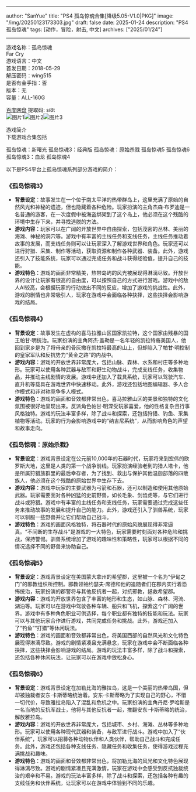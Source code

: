 
---
author: "SanYue"
title: "PS4 孤岛惊魂合集[降级5.05-V1.0|PKG]"
image: "/img/20250123173303.jpg"
draft: false
date: 2025-01-24
description: "PS4 孤岛惊魂"
tags: [动作，冒险，射击, 中文]
archives: ["2025/01/24"]

---

游戏名称：孤岛惊魂   
Far Cry    
游戏语言：中文  
首发日期：2018-05-29  
解压密码：wing515  
是否有金手指：否  
版本：无   
容量：ALL-160G

[百度网盘](https://pan.baidu.com/s/1t0exC7-k109OJPW68AGG3A) 提取码: si8t  
![图片1](/img/6a8bf3.jpg)![图片2](/img/f4192a.jpg)![图片3](/img/6b7852.jpg)  

游戏简介  
下载游戏合集包括

孤岛惊魂：新曙光
孤岛惊魂3：经典版
孤岛惊魂：原始杀戮
孤岛惊魂5
孤岛惊魂6
孤岛惊魂3：血龙
孤岛惊魂4

以下是PS4平台上孤岛惊魂系列部分游戏的简介：

### 《孤岛惊魂3》
- **背景设定**：故事发生在一个位于南太平洋的热带群岛上，这里充满了原始的自然风光和神秘的遗迹，但也隐藏着各种危险。玩家扮演的主角杰森·布罗迪是一名普通的游客，在一次度假中被海盗绑架到了这个岛上，他必须在这个残酷的环境中生存下来，并寻找逃脱的方法。
- **游戏内容**：玩家可以在广阔的开放世界中自由探索，包括茂密的丛林、美丽的海滩、神秘的洞穴等。游戏中有丰富的主线任务和支线任务，主线任务推动着故事的发展，而支线任务则可以让玩家深入了解游戏世界和角色。玩家还可以进行狩猎、采集、制作等活动，获取资源和制作各种武器、装备。此外，游戏还引入了技能系统，玩家可以通过完成任务和战斗获得经验值，提升自己的技能。
- **游戏特色**：游戏的画面非常精美，热带岛屿的风光被展现得淋漓尽致。开放世界的设计让玩家有很高的自由度，可以按照自己的方式进行游戏。游戏中的敌人AI较高，会根据玩家的行动做出不同的反应，增加了游戏的挑战性。此外，游戏的剧情也非常吸引人，玩家在游戏中会面临各种抉择，这些抉择会影响游戏的结局。

### 《孤岛惊魂4》
- **背景设定**：故事发生在虚构的喜马拉雅山区国家凯拉特，这个国家由残暴的国王帕甘·明统治。玩家扮演的主角阿杰·盖勒是一名年轻的凯拉特裔美国人，他回到家乡是为了将母亲的骨灰撒在凯拉特最高的山上，但却陷入了帕甘·明控制的皇家军队和反抗势力“黄金之路”的内战中。
- **游戏内容**：游戏的开放世界非常庞大，包括山脉、森林、水系和村庄等多种地形。玩家可以使用各种武器与敌军和野生动物战斗，完成支线任务，收集物品，并推动主线剧情的发展。游戏中还加入了载具系统，玩家可以驾驶汽车、直升机等载具在游戏世界中快速移动。此外，游戏还包括地图编辑器、多人合作模式和非对称竞争多人模式。
- **游戏特色**：游戏的画面和音效都非常出色，喜马拉雅山区的美景和独特的文化氛围被很好地呈现出来。反派角色帕甘·明深受玩家喜爱，他的性格复杂且行事风格独特。游戏的玩法丰富多样，除了战斗和探索，还包括狩猎、钓鱼、采集植物等活动。玩家的行为会影响游戏中的“纳吉尼系统”，从而影响角色的声望和故事走向。

### 《孤岛惊魂：原始杀戮》
- **背景设定**：游戏背景设定在公元前10,000年的石器时代，玩家将来到宏伟的欧罗斯大地，这里是人类的第一个战争前线。玩家扮演经验老到的猎人塔卡，他是所属狩猎族群里的最后幸存者，为了找到、救出与保护其他温迦部落的四散族人，他必须在这个残酷的原始世界中生存下去。
- **游戏内容**：游戏中玩家的主要武器为弓箭和石器，还可以制造和使用其他原始武器。玩家需要面对各种凶猛的史前野兽，如长毛象、剑齿虎等，与它们进行战斗或狩猎。游戏中有丰富的主线任务和支线任务，玩家需要通过完成这些任务来推动故事的发展和提升自己的能力。此外，游戏还引入了驯兽系统，玩家可以驯服一些野兽并让它们帮助自己战斗。
- **游戏特色**：游戏的画面风格独特，将石器时代的原始风貌展现得非常逼真。“不间断的生存战斗”是游戏的一大特色，玩家需要时刻面对各种危险和挑战，保持警惕。驯兽系统增加了游戏的趣味性和策略性，玩家可以根据不同的情况选择不同的野兽来协助自己。

### 《孤岛惊魂5》
- **背景设定**：游戏背景设定在美国蒙大拿州的希望郡，这里被一个名为“伊甸之门”的邪教组织所控制。邪教领袖约瑟夫·席德和他的追随者们在郡内实行着恐怖统治，玩家扮演的郡警将与其他反抗者一起，对抗邪教，拯救希望郡。
- **游戏内容**：游戏的开放世界包含了丰富的地形和生态，如山脉、森林、河流、湖泊等。玩家可以在游戏中驾驶各种车辆、船只和飞机，探索这个广阔的世界。游戏中有多种角色职业可供选择，每个职业都有独特的技能和玩法。玩家可以与其他玩家合作进行游戏，共同完成任务和挑战。此外，游戏还加入了“钓鱼”“打猎”等休闲玩法。
- **游戏特色**：游戏的画面和音效都非常出色，将美国西部的自然风光和文化特色展现得淋漓尽致。游戏的剧情紧凑且充满悬念，玩家在游戏中会不断面临各种抉择，这些抉择会影响游戏的结局。游戏的玩法丰富多样，除了战斗和探索，还包括各种休闲玩法，让玩家可以在游戏中放松身心。

### 《孤岛惊魂6》
- **背景设定**：游戏背景设定在加勒比海的雅拉岛，这是一个美丽的热带岛国，但却被独裁者安东·卡斯蒂略统治着。安东·卡斯蒂略为了实现自己的野心，不惜一切代价，导致雅拉岛陷入了混乱和危机之中。玩家扮演的主角丹尼·罗哈斯是一名当地的反抗军战士，他将与其他反抗者一起，推翻安东·卡斯蒂略的统治，解放雅拉岛。
- **游戏内容**：游戏的开放世界非常庞大，包括城市、乡村、海滩、丛林等多种地形。玩家可以使用各种现代武器和装备，与敌军进行战斗。游戏中加入了“伙伴系统”，玩家可以招募各种动物伙伴和人类伙伴，帮助自己战斗和完成任务。此外，游戏还包括各种支线任务、隐藏任务和收集任务，使得游戏过程充满挑战和趣味。
- **游戏特色**：游戏的画面和音效都非常出色，将加勒比海的风光和文化特色展现得淋漓尽致。游戏的剧情紧凑且充满激情，玩家在游戏中会感受到反抗独裁统治的艰辛和不易。游戏的玩法丰富多样，除了战斗和探索，还包括各种有趣的支线任务和伙伴系统，让玩家可以在游戏中体验到不同的乐趣。
